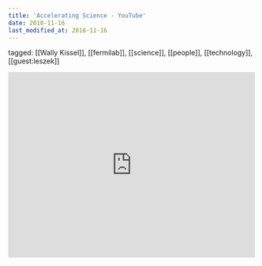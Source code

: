 ```yaml
---
title: 'Accelerating Science - YouTube'
date: 2018-11-16
last_modified_at: 2018-11-16
---
```

tagged: [[Wally Kissel]], [[fermilab]], [[science]], [[people]], [[technology]], [[guest:leszek]]
<iframe allow="accelerometer; autoplay; clipboard-write; encrypted-media; gyroscope; picture-in-picture" allowfullscreen="" frameborder="0" height="375" id="youtube_iframe" src="https://www.youtube.com/embed/SARsKlcDza8?feature=oembed&amp;enablejsapi=1&amp;origin=https://safe.txmblr.com&amp;wmode=opaque" width="500"></iframe>